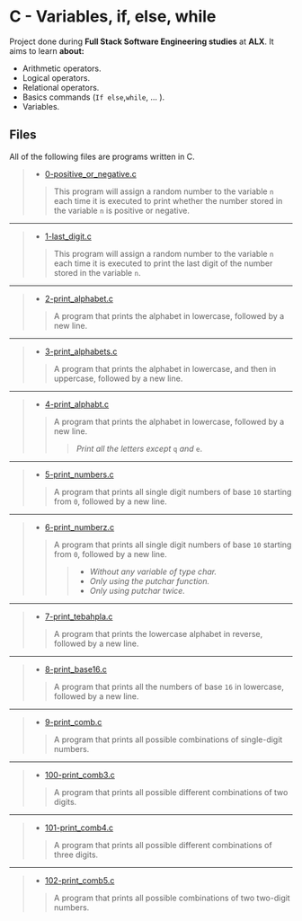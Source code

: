# C - Variables, if, else, while

Project done during **Full Stack Software Engineering studies** at **ALX**. It aims to learn **about:**

* Arithmetic operators.
* Logical operators.
* Relational operators.
* Basics commands (`If else`,`while`, ... ).
* Variables.

## Files

All of the following files are programs written in C.

> * [0-positive_or_negative.c](https://github.com/Moh-A-Mahdi/alx-low_level_programming/blob/master/0x01-variables_if_else_while/0-positive_or_negative.c)
>
>> This program will assign a random number to the variable `n` each time it is executed to print whether the number stored in the variable `n` is positive or negative.
------------------

> * [1-last_digit.c](https://github.com/Moh-A-Mahdi/alx-low_level_programming/blob/master/0x01-variables_if_else_while/1-last_digit.c)
>
>> This program will assign a random number to the variable `n` each time it is executed to print the last digit of the number stored in the variable `n`.
------------------

> * [2-print_alphabet.c](https://github.com/Moh-A-Mahdi/alx-low_level_programming/blob/master/0x01-variables_if_else_while/2-print_alphabet.c)
>
>> A program that prints the alphabet in lowercase, followed by a new line.
------------------

> * [3-print_alphabets.c](https://github.com/Moh-A-Mahdi/alx-low_level_programming/blob/master/0x01-variables_if_else_while/3-print_alphabets.c)
>
>> A program that prints the alphabet in lowercase, and then in uppercase, followed by a new line.
------------------

> * [4-print_alphabt.c](https://github.com/Moh-A-Mahdi/alx-low_level_programming/blob/master/0x01-variables_if_else_while/4-print_alphabt.c)
>
>> A program that prints the alphabet in lowercase, followed by a new line.
>>> _Print all the letters except_ `q` _and_ `e`.
------------------

> * [5-print_numbers.c](https://github.com/Moh-A-Mahdi/alx-low_level_programming/blob/master/0x01-variables_if_else_while/5-print_numbers.c)
>
>> A program that prints all single digit numbers of base `10` starting from `0`, followed by a new line.
------------------

> * [6-print_numberz.c](https://github.com/Moh-A-Mahdi/alx-low_level_programming/blob/master/0x01-variables_if_else_while/6-print_numberz.c)
>
>> A program that prints all single digit numbers of base `10` starting from `0`, followed by a new line.
>>>
>>> * _Without any variable of type char._
>>> * _Only using the putchar function._
>>> * _Only using putchar twice._
>>>
------------------

> * [7-print_tebahpla.c](https://github.com/Moh-A-Mahdi/alx-low_level_programming/blob/master/0x01-variables_if_else_while/7-print_tebahpla.c)
>
>> A program that prints the lowercase alphabet in reverse, followed by a new line.
------------------

> * [8-print_base16.c](https://github.com/Moh-A-Mahdi/alx-low_level_programming/blob/master/0x01-variables_if_else_while/8-print_base16.c)
>
>> A program that prints all the numbers of base `16` in lowercase, followed by a new line.
------------------

> * [9-print_comb.c](https://github.com/Moh-A-Mahdi/alx-low_level_programming/blob/master/0x01-variables_if_else_while/9-print_comb.c)
>
>> A program that prints all possible combinations of single-digit numbers.
------------------

> * [100-print_comb3.c](https://github.com/Moh-A-Mahdi/alx-low_level_programming/blob/master/0x01-variables_if_else_while/100-print_comb3.c)
>
>> A program that prints all possible different combinations of two digits.
------------------

> * [101-print_comb4.c](https://github.com/Moh-A-Mahdi/alx-low_level_programming/blob/master/0x01-variables_if_else_while/101-print_comb4.c)
>
>> A program that prints all possible different combinations of three digits.
------------------

> * [102-print_comb5.c](https://github.com/Moh-A-Mahdi/alx-low_level_programming/blob/master/0x01-variables_if_else_while/102-print_comb5.c)
>
>> A program that prints all possible combinations of two two-digit numbers.
